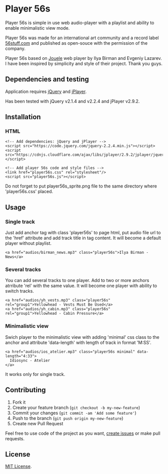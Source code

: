 Player 56s
==========

Player 56s is simple in use web audio-player with a playlist and ability
to enable minimalistic view mode.

Player 56s was made for an international art community and a record label
[56stuff.com](http://www.56stuff.com/) and published as open-souce with
the permission of the company.

Player 56s based on [Jouele](https://github.com/ilyabirman/Jouele) web player
by Ilya Birman and Evgeniy Lazarev. I have been inspired by simplicity and style
of their project. Thank you guys.


Dependencies and testing
------------------------

Application requires [jQuery](https://jquery.com/)
and [jPlayer](http://jplayer.org/).

Has been tested with jQuery v2.1.4 and v2.2.4 and jPlayer v2.9.2.


Installation
------------

### HTML

    <!-- Add dependencies: jQuery and jPlayer -->
    <script src="https://code.jquery.com/jquery-2.2.4.min.js"></script>
    <script src="https://cdnjs.cloudflare.com/ajax/libs/jplayer/2.9.2/jplayer/jquery.jplayer.min.js"></script>

    <!-- Add player 56s code and style files -->
    <link href="player56s.css" rel="stylesheet"/>
    <script src="player56s.js"></script>

Do not forget to put player56s_sprite.png file to the same directory
where 'player56s.css' placed.


Usage
-----

### Single track

Just add anchor tag with class 'player56s' to page html, put audio file url
to the 'href' attribute and add track title in tag content. It will become
a default player without playlist.

    <a href="audios/birman_news.mp3" class="player56s">Ilya Birman - News</a>


### Several tracks

You can add several tracks to one player. Add to two or more anchors atrribute
'rel' with the same value. It will become one player with ability to switch
tracks.

    <a href="audios/yh_vests.mp3" class="player56s" rel="group1">Yellowhead - Vests Must Be Used</a>
    <a href="audios/yh_cabin.mp3" class="player56s" rel="group1">Yellowhead - Cabin Pressure</a>


### Minimalistic view

Swich player to the minimalistic view with adding 'minimal' css class to the
anchor and attribute 'data-length' with length of track in format 'M:SS'.

    <a href="audios/ios_atelier.mp3" class="player56s minimal" data-length="4:33">
      Idiosync - Atelier
    </a>

It works only for single track.


Contributing
------------

1. Fork it
2. Create your feature branch (`git checkout -b my-new-feature`)
3. Commit your changes (`git commit -am 'Add some feature'`)
4. Push to the branch (`git push origin my-new-feature`)
5. Create new Pull Request

Feel free to use code of the project as you want,
[create issues](https://github.com/dymio/player-56s/issues)
or make pull requests.


License
-------

[MIT License](LICENSE).

